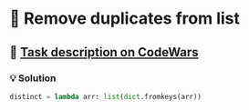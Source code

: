 # 📝 Remove duplicates from list

## 🔗 [Task description on CodeWars](https://www.codewars.com/kata/57a5b0dfcf1fa526bb000118)

### 💡 Solution

```python
distinct = lambda arr: list(dict.fromkeys(arr))
```
